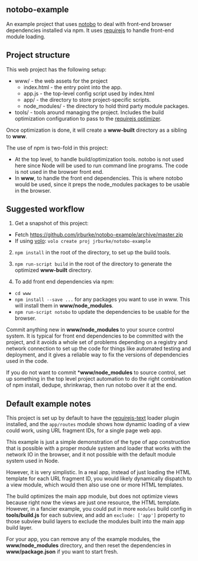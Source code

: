 ## notobo-example

An example project that uses [notobo](https://github.com/jrburke/notobo) to deal
with front-end browser dependencies installed via npm. It uses
[requirejs](http://requirejs.org) to handle front-end module loading.

## Project structure

This web project has the following setup:

* www/ - the web assets for the project
    * index.html - the entry point into the app.
    * app.js - the top-level config script used by index.html
    * app/ - the directory to store project-specific scripts.
    * node_modules/ - the directory to hold third party module packages.
* tools/ - tools around managing the project. Includes the build optimization
configuration to pass to the
[requirejs optimizer](http://requirejs.org/docs/optimization.html).

Once optimization is done, it will create a **www-built** directory as a sibling
to **www**.

The use of npm is two-fold in this project:

* At the top level, to handle build/optimization tools. notobo is not used here
since Node will be used to run command line programs. The code is not used in
the browser front end.
* In **www**, to handle the front end dependencies. This is where notobo would
be used, since it preps the node_modules packages to be usable in the browser.

## Suggested workflow

1) Get a snapshot of this project:

* Fetch https://github.com/jrburke/notobo-example/archive/master.zip
* If using [volo](http://volojs.org/): `volo create proj jrburke/notobo-example`

2) `npm install` in the root of the directory, to set up the build tools.

3) `npm run-script build` in the root of the directory to generate the optimized
**www-built** directory.

4) To add front end dependencies via npm:

* `cd www`
* `npm install --save ...` for any packages you want to use in www. This will
install them in **www/node_modules**.
* `npm run-script notobo` to update the dependencies to be usable for the
browser.

Commit anything new in **www/node_modules** to your source control system. It is
typical for front end dependencies to be committed with the project, and it
avoids a whole set of problems depending on a registry and network connection to
set up the code for things like automated testing and deployment, and it gives
a reliable way to fix the versions of dependencies used in the code.

If you do not want to commit ***www/node_modules** to source control, set up
something in the top level project automation to do the right combination of npm
install, dedupe, shrinkwrap, then run notobo over it at the end.

## Default example notes

This project is set up by default to have the
[requirejs-text](https://github.com/requirejs/text) loader plugin installed, and
the `app/routes` module shows how dynamic loading of a view could work, using
URL fragment IDs, for a single page web app.

This example is just a simple demonstration of the type of app construction that
is possible with a proper module system and loader that works with the network
IO in the browser, and it not possible with the default module system used in
Node.

However, it is very simplistic. In a real app, instead of just loading the HTML
template for each URL fragment ID, you would likely dynamically dispatch to
a view module, which would then also use one or more HTML templates.

The build optimizes the main app module, but does not optimize views because
right now the views are just one resource, the HTML template. However, in a
fancier example, you could put in more `modules` build config in
**tools/build.js** for each subview, and add an `exclude: ['app']` property to
those subview build layers to exclude the modules built into the main app build
layer.

For your app, you can remove any of the example modules, the
**www/node_modules** directory, and then reset the dependencies in
**www/package.json** if you want to start fresh.
